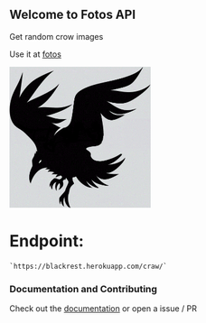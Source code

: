 ## Welcome to Fotos API

Get random crow images

Use it at [fotos](https://blackrest.herokuapp.com/craw/) 

<img src="https://raw.githubusercontent.com/blacksmithop/fotos/master/static/cover.gif" alt="crow" width="250" height="250">

# Endpoint:
```
`https://blackrest.herokuapp.com/craw/`
```

### Documentation and Contributing

Check out the [documentation](https://help.github.com/categories/github-pages-basics/) or open a issue / PR
